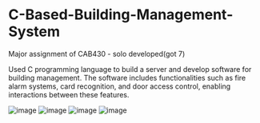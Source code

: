 # C-Based-Building-Management-System
Major assignment of CAB430 - solo developed(got 7)

Used C programming language to build a server and develop software for building management. The software includes functionalities such as fire alarm systems, card recognition, and door access control, enabling interactions between these features.

![image](https://github.com/Leo-Lee-666/C-Based-Building-Management-System/assets/67266816/5542a976-c93e-459e-8cab-0f9a2a76baad)
![image](https://github.com/Leo-Lee-666/C-Based-Building-Management-System/assets/67266816/3cedf6c6-6504-4061-be48-9a7c3594f5d2)
![image](https://github.com/Leo-Lee-666/C-Based-Building-Management-System/assets/67266816/be04c66d-e494-49c5-8992-891df927b492)
![image](https://github.com/Leo-Lee-666/C-Based-Building-Management-System/assets/67266816/7a530aa6-83c5-40ce-89c3-a3dc2c3a554f)
